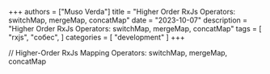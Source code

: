 +++
authors = ["Muso Verda"]
title = "Higher Order RxJs Operators: switchMap, mergeMap, concatMap"
date = "2023-10-07"
description = "Higher Order RxJs Operators: switchMap, mergeMap, concatMap"
tags = [
    "rxjs",
    "собес",
]
categories = [
    "development"
]
+++

// Higher-Order RxJs Mapping Operators: switchMap, mergeMap, concatMap